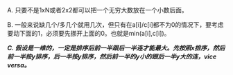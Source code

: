 A. 只要不是1xN或者2x2都可以把一个无穷大数放在一个小数后面。

B. 一般来说缺几个/多几个就用几次，但只有在a[i]/c[i]都不为0的情况下，要考虑要动下面的1，必须要先挪开上面的0。也就是min(a[i],c[i])。

***C. 假设是一维的，一定是排序后前一半跟后一半连才能最大。先按照x排序，然后前一半按y排序，后一半按y排序，然后前一半的y小的跟后一半y大的连，vice versa。***
